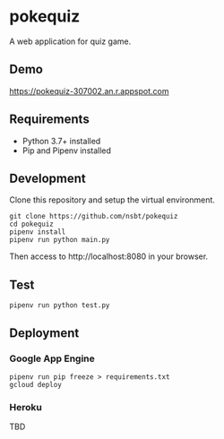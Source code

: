 pokequiz
====

A web application for quiz game.

## Demo

https://pokequiz-307002.an.r.appspot.com

## Requirements

- Python 3.7+ installed
- Pip and Pipenv installed

## Development

Clone this repository and setup the virtual environment.

```
git clone https://github.com/nsbt/pokequiz
cd pokequiz
pipenv install
pipenv run python main.py
```

Then access to http://localhost:8080 in your browser.

## Test

```
pipenv run python test.py
```

## Deployment

### Google App Engine

```
pipenv run pip freeze > requirements.txt
gcloud deploy
```

### Heroku

TBD
